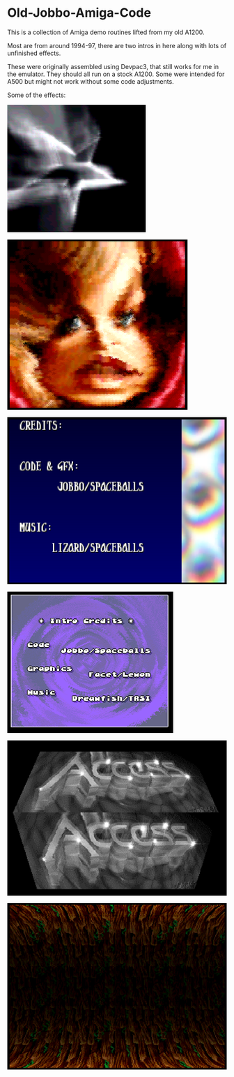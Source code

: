 # Old-Jobbo-Amiga-Code

This is a collection of Amiga demo routines lifted from my old A1200.

Most are from around 1994-97, there are two intros in here along with lots of unfinished effects.

These were originally assembled using Devpac3, that still works for me in the emulator. They should all run on a stock A1200. Some were intended for A500 but might not work without some code adjustments.

Some of the effects:

![Fractal Zoom Polys](fraczoom.png)

![Warper](warp.png)

![Credits Rotator](credits.png)

![Cracktro](cracktro.png)

![Box Zoom](boxzoom.png)

![Barrel Zoom](barrelzoom.png)



